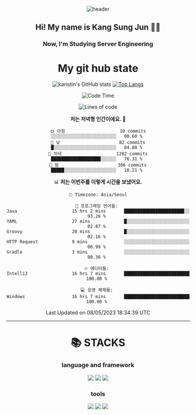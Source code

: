 <div align="center">
  
![header](https://capsule-render.vercel.app/api?type=waving&color=auto&height=300&section=header&text=Welcome&fontSize=90)
  <h2 align-"center"> Hi! My name is Kang Sung Jun 👋👋</h2>
  <h3 align="center"> Now, I'm Studying Server Engineering </h3>


  # My git hub state
  
![karistin's GitHub stats](https://github-readme-stats.vercel.app/api?username=karistin&show_icons=true&theme=dracula)
[![Top Langs](https://github-readme-stats.vercel.app/api/top-langs/?username=karistin&layout=compact)](https://github.com/karistin/github-readme-stats)
 
  
 <!--START_SECTION:waka-->
![Code Time](http://img.shields.io/badge/Code%20Time-555%20hrs%2035%20mins-blue)

![Lines of code](https://img.shields.io/badge/%EC%A0%80%EB%8A%94%20%EC%97%AC%ED%83%9C%EA%B9%8C%EC%A7%80%20-1.1%20million%20%EC%A4%84%EC%9D%98%20%EC%BD%94%EB%93%9C%EB%A5%BC%20%EC%9E%91%EC%84%B1%ED%96%88%EC%96%B4%EC%9A%94.-blue)

**저는 저녁형 인간이에요. 🦉** 

```text
🌞 아침                     10 commits          ░░░░░░░░░░░░░░░░░░░░░░░░░   00.60 % 
🌆 낮　                     82 commits          █░░░░░░░░░░░░░░░░░░░░░░░░   04.88 % 
🌃 저녁                     1282 commits        ███████████████████░░░░░░   76.31 % 
🌙 밤　                     306 commits         █████░░░░░░░░░░░░░░░░░░░░   18.21 % 
```


📊 **저는 이번주를 이렇게 시간을 보냈어요.** 

```text
🕑︎ Timezone: Asia/Seoul

💬 프로그래밍 언어들: 
Java                     15 hrs 2 mins       ███████████████████████░░   93.26 % 
YAML                     27 mins             █░░░░░░░░░░░░░░░░░░░░░░░░   02.87 % 
Groovy                   20 mins             █░░░░░░░░░░░░░░░░░░░░░░░░   02.16 % 
HTTP Request             9 mins              ░░░░░░░░░░░░░░░░░░░░░░░░░   00.99 % 
Gradle                   3 mins              ░░░░░░░░░░░░░░░░░░░░░░░░░   00.36 % 

🔥 에디터들: 
IntelliJ                 16 hrs 7 mins       █████████████████████████   100.00 % 

💻 운영 체제들: 
Windows                  16 hrs 7 mins       █████████████████████████   100.00 % 
```


 Last Updated on 08/05/2023 18:34:39 UTC
<!--END_SECTION:waka-->

  
  ---
   # 📚 STACKS
  ### language and framework
  <img src="https://img.shields.io/badge/java-007396?style=for-the-badge&logo=java&logoColor=white">
  <img src="https://img.shields.io/badge/python-3776AB?style=for-the-badge&logo=python&logoColor=white">
  <img src="https://img.shields.io/badge/springboot-6DB33F?style=for-the-badge&logo=springboot&logoColor=white">
  
  ### tools
  <img src="https://img.shields.io/badge/git-F05032?style=for-the-badge&logo=git&logoColor=white">
  <img src="https://img.shields.io/badge/mysql-4479A1?style=for-the-badge&logo=mysql&logoColor=white">
  <img src="https://img.shields.io/badge/gradle-02303A?style=for-the-badge&logo=gradle&logoColor=white">
</div>
  
